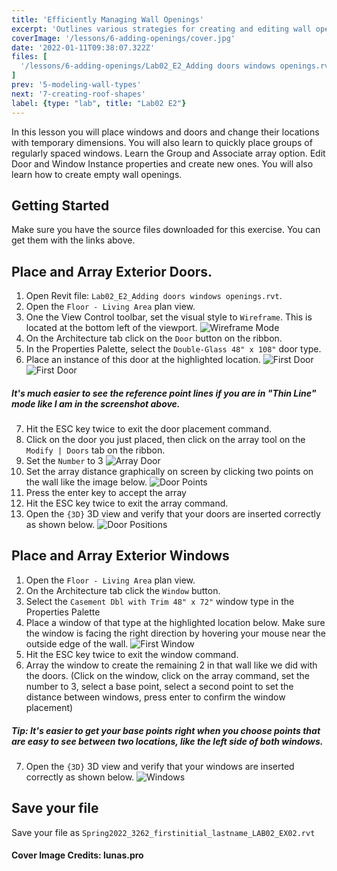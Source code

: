 ```yaml
---
title: 'Efficiently Managing Wall Openings'
excerpt: 'Outlines various strategies for creating and editing wall openings with tools like array, Editing door and window type properties, and create a new window and door type.'
coverImage: '/lessons/6-adding-openings/cover.jpg'
date: '2022-01-11T09:38:07.322Z'
files: [
  '/lessons/6-adding-openings/Lab02_E2_Adding doors windows openings.rvt'
]
prev: '5-modeling-wall-types'
next: '7-creating-roof-shapes'
label: {type: "lab", title: "Lab02 E2"}
---
```


In this lesson you will place windows and doors and change their locations with temporary dimensions. You will also learn to quickly place groups of regularly spaced windows. Learn the Group and Associate array option. Edit Door and Window Instance properties and create new ones. You will also learn how to create empty wall openings.

## Getting Started

Make sure you have the source files downloaded for this exercise. You can get them with the links above.

## Place and Array Exterior Doors.

1. Open Revit file: ``Lab02_E2_Adding doors windows openings.rvt``.
2. Open the ``Floor - Living Area`` plan view.
3. One the View Control toolbar, set the visual style to ``Wireframe``. This is located at the bottom left of the viewport.
![Wireframe Mode](/lessons/6-adding-openings/wireframe.png)
4. On the Architecture tab click on the ``Door`` button on the ribbon.
5. In the Properties Palette, select the ``Double-Glass 48" x 108"`` door type.
6. Place an instance of this door at the highlighted location.
![First Door](/lessons/6-adding-openings/first-door.png)
![First Door](/lessons/6-adding-openings/thin-line.png)
##### It's much easier to see the reference point lines if you are in "Thin Line" mode like I am in the screenshot above.
7. Hit the ESC key twice to exit the door placement command.
8. Click on the door you just placed, then click on the array tool on the ``Modify | Doors`` tab on the ribbon.
9. Set the ``Number`` to 3
![Array Door](/lessons/6-adding-openings/array-door.png)
10. Set the array distance graphically on screen by clicking two points on the wall like the image below.
![Door Points](/lessons/6-adding-openings/door-points.png)
11. Press the enter key to accept the array
12. Hit the ESC key twice to exit the array command.
13. Open the ``{3D}`` 3D view and verify that your doors are inserted correctly as shown below.
![Door Positions](/lessons/6-adding-openings/doors.png)

## Place and Array Exterior Windows

1. Open the ``Floor - Living Area`` plan view.
2. On the Architecture tab click the ``Window`` button.
3. Select the ``Casement Dbl with Trim 48" x 72"`` window type in the Properties Palette
4. Place a window of that type at the highlighted location below. Make sure the window is facing the right direction by hovering your mouse near the outside edge of the wall.
![First Window](/lessons/6-adding-openings/window-first.png)
5. Hit the ESC key twice to exit the window command.
6. Array the window to create the remaining 2 in that wall like we did with the doors. (Click on the window, click on the array command, set the number to 3, select a base point, select a second point to set the distance between windows, press enter to confirm the window placement)
##### Tip: It's easier to get your base points right when you choose points that are easy to see between two locations, like the left side of both windows.
7. Open the ``{3D}`` 3D view and verify that your windows are inserted correctly as shown below.
![Windows](/lessons/6-adding-openings/windows.png)

## Save your file

Save your file as ``Spring2022_3262_firstinitial_lastname_LAB02_EX02.rvt``

#### Cover Image Credits: lunas.pro